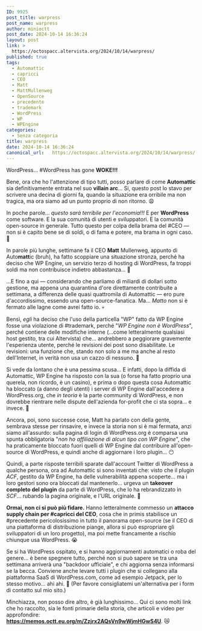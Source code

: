 ```yaml
---
ID: 9925
post_title: warpress
post_name: warpress
author: minioctt
post_date: 2024-10-14 16:36:24
layout: post
link: >
  https://octospacc.altervista.org/2024/10/14/warpress/
published: true
tags:
  - Automattic
  - capricci
  - CEO
  - Matt
  - MattMullenweg
  - OpenSource
  - precedente
  - trademark
  - WordPress
  - WP
  - WPEngine
categories:
  - Senza categoria
title: warpress
date: 2024-10-14 16:36:24
canonical_url:   https://octospacc.altervista.org/2024/10/14/warpress/
---
```

<!-- wp:paragraph {"align":"center","backgroundColor":"vivid-red","textColor":"white","fontSize":"large"} -->
<p class="has-text-align-center has-white-color has-vivid-red-background-color has-text-color has-background has-large-font-size">WordPress... #WordPress has gone <strong>WOKE!!!</strong></p>
<!-- /wp:paragraph -->

<!-- wp:paragraph -->
<p>Bene, ora che ho l'attenzione di tipo tutti, posso parlare di come <strong>Automattic</strong> sia definitivamente entrata nel suo <strong>villain arc</strong>... Si, questo post lo stavo per scrivere una decina di giorni fa, quando la situazione era orribile ma non tragica, ma ora siamo ad un punto proprio di non ritorno. 😩️</p>
<!-- /wp:paragraph -->

<!-- wp:paragraph -->
<p>In poche parole... <em>questo sarà terribile per l'economia!!!</em> E per <strong>WordPress</strong> come software. E la sua comunità di utenti e sviluppatori. E la comunità open-source in generale. Tutto questo per colpa della brama del #CEO — non si è capito bene se di soldi, o di fama e potere, ma brama in ogni caso. 👹️</p>
<!-- /wp:paragraph -->

<!-- wp:paragraph -->
<p>In parole più lunghe, settimane fa il CEO <strong>Matt</strong> Mullenweg, appunto di Auto<strong>matt</strong>ic (bruh), ha fatto scoppiare una situazione stronza, perché ha deciso che WP Engine, un servizio terzo di hosting di WordPress, fa troppi soldi ma non contribuisce indietro abbastanza... 🤨️</p>
<!-- /wp:paragraph -->

<!-- wp:paragraph -->
<p>...E fino a qui — considerando che parliamo di miliardi di dollari sotto gestione, ma appena una quarantina d'ore direttamente contribuite a settimana, a differenza delle quasi quattromila di Automattic — ero pure d'accordissimo, essendo una open-source-fanatica. Ma... <em>Matto</em> non si è fermato alle lagne come avrei fatto io. 💀️</p>
<!-- /wp:paragraph -->

<!-- wp:paragraph -->
<p>Bensì, <em>egli</em> ha deciso che l'uso della particella "WP" fatto da WP Engine fosse una violazione di #trademark, perché "<em>WP Engine non è WordPress</em>", perché contiene delle modifiche interne (...come letteralmente qualsiasi host gestito, tra cui Altervista) che... andrebbero a peggiorare gravemente l'esperienza utente, perché le revisioni dei post sono disabilitate. Le revisioni: una funzione che, stando non solo a me ma anche al resto dell'Internet, in verità non usa un cazzo di nessuno. 🤡️</p>
<!-- /wp:paragraph -->

<!-- wp:paragraph -->
<p>Si vede da lontano che è una pessima scusa... E infatti, dopo la diffida di Automattic, WP Engine ha risposto con la sua (o forse ha fatto proprio una querela, non ricordo, è un casino), e prima o dopo questa cosa Automattic ha bloccato (a danno degli utenti) i server di WP Engine dall'accedere a WordPress.org, che <em>in teoria</em> è la parte community di WordPress, e non dovrebbe rientrare nelle dispute dell'azienda for-profit che ci sta sopra... e invece. 🥶️</p>
<!-- /wp:paragraph -->

<!-- wp:paragraph -->
<p>Ancora, poi, sono successe cose, Matt ha parlato con della gente, sembrava stesse per rinsavire, e invece la storia non si è mai fermata, anzi siamo all'assurdo: sulla pagina di login di WordPress.org è comparsa una spunta obbligatoria "<em>non ho affiliazione di alcun tipo con WP Engine</em>", che ha praticamente bloccato fuori quelli di WP Engine dal contribuire all'open-source di WordPress, e quindi anche di aggiornare i loro plugin... 😶️</p>
<!-- /wp:paragraph -->

<!-- wp:paragraph -->
<p>Quindi, a parte risposte terribili sparate dall'account Twitter di WordPress a qualche persona, ora ad Automattic si sono inventati che: visto che il plugin <em>ACF</em>, gestito da WP Engine, ha delle vulnerabilità appena scoperte... ma i loro gestori sono ora bloccati dal mantenerlo... urgeva un <strong>takeover completo del plugin</strong> da parte di WordPress, che lo ha rebrandizzato in <em>SCF</em>... rubando la pagina originale, e l'URL originale. 🤯️</p>
<!-- /wp:paragraph -->

<!-- wp:paragraph -->
<p><strong>Ormai, non ci si può più fidare.</strong> Hanno letteralmente commesso un <strong>attacco supply chain per #capricci del CEO</strong>, cosa che in primis stabilisce un #precedente pericolosissimo in tutto il panorama open-source (se il CEO di una piattaforma di distribuzione piange, allora si può espropriare gli sviluppatori di un loro progetto), ma poi mette francamente a rischio chiunque usa WordPress. 😭️</p>
<!-- /wp:paragraph -->

<!-- wp:paragraph -->
<p>Se si ha WordPress ospitato, e si hanno aggiornamenti automatici o roba del genere... è bene spegnere tutto, perché non si può sapere se tra una settimana arriverà una "backdoor ufficiale", e chi aggiorna senza informarsi se la becca. Conviene anche levare tutti i plugin che si collegano alla piattaforma SaaS di WordPress.com, come ad esempio Jetpack, per lo stesso motivo... ahi ahi. 🤢️ (Per favore consigliatemi un'alternativa per i form di contatto sul mio sito.)</p>
<!-- /wp:paragraph -->

<!-- wp:paragraph -->
<p>Minchiazza, non posso dire altro, è già lunghissimo... Qui ci sono molti link che ho raccolto, sia le fonti primarie della storia, che articoli e video per approfondire: <a href="https://memos.octt.eu.org/m/Zzjrx2AQsVn9wWjmHGwS4U"><strong>https://memos.octt.eu.org/m/Zzjrx2AQsVn9wWjmHGwS4U</strong></a>. 😿️</p>
<!-- /wp:paragraph -->